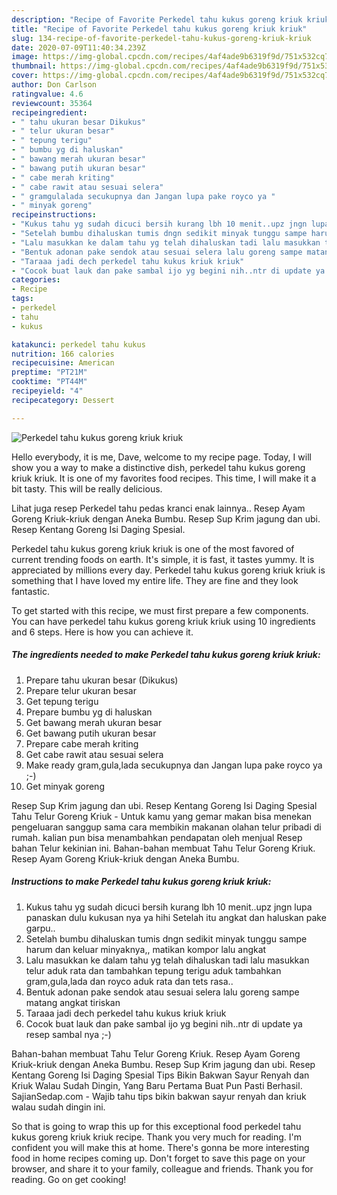 ```yaml
---
description: "Recipe of Favorite Perkedel tahu kukus goreng kriuk kriuk"
title: "Recipe of Favorite Perkedel tahu kukus goreng kriuk kriuk"
slug: 134-recipe-of-favorite-perkedel-tahu-kukus-goreng-kriuk-kriuk
date: 2020-07-09T11:40:34.239Z
image: https://img-global.cpcdn.com/recipes/4af4ade9b6319f9d/751x532cq70/perkedel-tahu-kukus-goreng-kriuk-kriuk-foto-resep-utama.jpg
thumbnail: https://img-global.cpcdn.com/recipes/4af4ade9b6319f9d/751x532cq70/perkedel-tahu-kukus-goreng-kriuk-kriuk-foto-resep-utama.jpg
cover: https://img-global.cpcdn.com/recipes/4af4ade9b6319f9d/751x532cq70/perkedel-tahu-kukus-goreng-kriuk-kriuk-foto-resep-utama.jpg
author: Don Carlson
ratingvalue: 4.6
reviewcount: 35364
recipeingredient:
- " tahu ukuran besar Dikukus"
- " telur ukuran besar"
- " tepung terigu"
- " bumbu yg di haluskan"
- " bawang merah ukuran besar"
- " bawang putih ukuran besar"
- " cabe merah kriting"
- " cabe rawit atau sesuai selera"
- " gramgulalada secukupnya dan Jangan lupa pake royco ya "
- " minyak goreng"
recipeinstructions:
- "Kukus tahu yg sudah dicuci bersih kurang lbh 10 menit..upz jngn lupa panaskan dulu kukusan nya ya hihi Setelah itu angkat dan haluskan pake garpu.."
- "Setelah bumbu dihaluskan tumis dngn sedikit minyak tunggu sampe harum dan keluar minyaknya,, matikan kompor lalu angkat"
- "Lalu masukkan ke dalam tahu yg telah dihaluskan tadi lalu masukkan telur aduk rata dan tambahkan tepung terigu aduk tambahkan gram,gula,lada dan royco aduk rata dan tets rasa.."
- "Bentuk adonan pake sendok atau sesuai selera lalu goreng sampe matang angkat tiriskan"
- "Taraaa jadi dech perkedel tahu kukus kriuk kriuk"
- "Cocok buat lauk dan pake sambal ijo yg begini nih..ntr di update ya resep sambal nya ;-)"
categories:
- Recipe
tags:
- perkedel
- tahu
- kukus

katakunci: perkedel tahu kukus 
nutrition: 166 calories
recipecuisine: American
preptime: "PT21M"
cooktime: "PT44M"
recipeyield: "4"
recipecategory: Dessert

---
```



![Perkedel tahu kukus goreng kriuk kriuk](https://img-global.cpcdn.com/recipes/4af4ade9b6319f9d/751x532cq70/perkedel-tahu-kukus-goreng-kriuk-kriuk-foto-resep-utama.jpg)

Hello everybody, it is me, Dave, welcome to my recipe page. Today, I will show you a way to make a distinctive dish, perkedel tahu kukus goreng kriuk kriuk. It is one of my favorites food recipes. This time, I will make it a bit tasty. This will be really delicious.

Lihat juga resep Perkedel tahu pedas kranci enak lainnya.. Resep Ayam Goreng Kriuk-kriuk dengan Aneka Bumbu. Resep Sup Krim jagung dan ubi. Resep Kentang Goreng Isi Daging Spesial.

Perkedel tahu kukus goreng kriuk kriuk is one of the most favored of current trending foods on earth. It's simple, it is fast, it tastes yummy. It is appreciated by millions every day. Perkedel tahu kukus goreng kriuk kriuk is something that I have loved my entire life. They are fine and they look fantastic.


To get started with this recipe, we must first prepare a few components. You can have perkedel tahu kukus goreng kriuk kriuk using 10 ingredients and 6 steps. Here is how you can achieve it.

<!--inarticleads1-->

##### The ingredients needed to make Perkedel tahu kukus goreng kriuk kriuk:

1. Prepare  tahu ukuran besar (Dikukus)
1. Prepare  telur ukuran besar
1. Get  tepung terigu
1. Prepare  bumbu yg di haluskan
1. Get  bawang merah ukuran besar
1. Get  bawang putih ukuran besar
1. Prepare  cabe merah kriting
1. Get  cabe rawit atau sesuai selera
1. Make ready  gram,gula,lada secukupnya dan Jangan lupa pake royco ya ;-)
1. Get  minyak goreng


Resep Sup Krim jagung dan ubi. Resep Kentang Goreng Isi Daging Spesial Tahu Telur Goreng Kriuk - Untuk kamu yang gemar makan bisa menekan pengeluaran sanggup sama cara membikin makanan olahan telur pribadi di rumah. kalian pun bisa menambahkan pendapatan oleh menjual Resep bahan Telur kekinian ini. Bahan-bahan membuat Tahu Telur Goreng Kriuk. Resep Ayam Goreng Kriuk-kriuk dengan Aneka Bumbu. 

<!--inarticleads2-->

##### Instructions to make Perkedel tahu kukus goreng kriuk kriuk:

1. Kukus tahu yg sudah dicuci bersih kurang lbh 10 menit..upz jngn lupa panaskan dulu kukusan nya ya hihi Setelah itu angkat dan haluskan pake garpu..
1. Setelah bumbu dihaluskan tumis dngn sedikit minyak tunggu sampe harum dan keluar minyaknya,, matikan kompor lalu angkat
1. Lalu masukkan ke dalam tahu yg telah dihaluskan tadi lalu masukkan telur aduk rata dan tambahkan tepung terigu aduk tambahkan gram,gula,lada dan royco aduk rata dan tets rasa..
1. Bentuk adonan pake sendok atau sesuai selera lalu goreng sampe matang angkat tiriskan
1. Taraaa jadi dech perkedel tahu kukus kriuk kriuk
1. Cocok buat lauk dan pake sambal ijo yg begini nih..ntr di update ya resep sambal nya ;-)


Bahan-bahan membuat Tahu Telur Goreng Kriuk. Resep Ayam Goreng Kriuk-kriuk dengan Aneka Bumbu. Resep Sup Krim jagung dan ubi. Resep Kentang Goreng Isi Daging Spesial Tips Bikin Bakwan Sayur Renyah dan Kriuk Walau Sudah Dingin, Yang Baru Pertama Buat Pun Pasti Berhasil. SajianSedap.com - Wajib tahu tips bikin bakwan sayur renyah dan kriuk walau sudah dingin ini. 

So that is going to wrap this up for this exceptional food perkedel tahu kukus goreng kriuk kriuk recipe. Thank you very much for reading. I'm confident you will make this at home. There's gonna be more interesting food in home recipes coming up. Don't forget to save this page on your browser, and share it to your family, colleague and friends. Thank you for reading. Go on get cooking!
